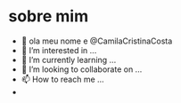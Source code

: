 # sobre mim   
- 👋 ola meu nome e @CamilaCristinaCosta 
- 👀 I’m interested in ...
- 🌱 I’m currently learning ...
- 💞️ I’m looking to collaborate on ...
- 📫 How to reach me ...
- 

<!---
CamilaCristinaCosta/CamilaCristinaCosta is a ✨ special ✨ repository because its `README.md` (this file) appears on your GitHub profile.
You can click the Preview link to take a look at your changes
--->
